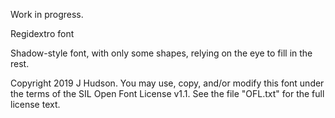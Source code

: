 

Work in progress.




Regidextro font

Shadow-style font, with only some shapes, relying on the eye
to fill in the rest.


Copyright 2019 J Hudson. You may use, copy, and/or modify this font 
under the terms of the SIL Open Font License v1.1. See the file 
"OFL.txt" for the full license text.



